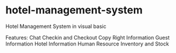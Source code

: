 # hotel-management-system
Hotel Management System in visual basic

Features:
Chat
Checkin and Checkout
Copy Right Information
Guest Information
Hotel Information
Human Resource
Inventory and Stock


